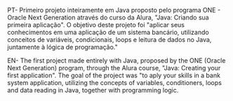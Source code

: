 PT- Primeiro projeto inteiramente em Java proposto pelo programa ONE - Oracle Next Generation através do curso da Alura, "Java: Criando sua primeira aplicação". 
O objetivo deste projeto foi  "aplicar seus conhecimentos em uma aplicação de um sistema bancário, utilizando conceitos de variáveis, condicionais, loops e leitura de dados no Java, juntamente à lógica de programação."

EN- The first project made entirely with Java, proposed by the ONE (Oracle Next Generation) program, through the Alura course, "Java: Creating your first application".
The goal of the project was "to aply your skills in a bank system application, utilizing the concepts of variables, conditioners, loops and data reading in Java, together with programming logic.
